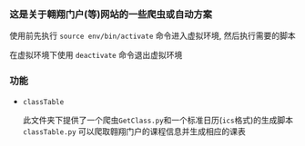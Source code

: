 ### 这是关于翱翔门户(等)网站的一些爬虫或自动方案

使用前先执行 `source env/bin/activate` 命令进入虚拟环境, 然后执行需要的脚本

在虚拟环境下使用 `deactivate` 命令退出虚拟环境

### 功能

- `classTable` 

  此文件夹下提供了一个爬虫`GetClass.py`和一个标准日历(`ics`格式)的生成脚本`classTable.py`
  可以爬取翱翔门户的课程信息并生成相应的课表
